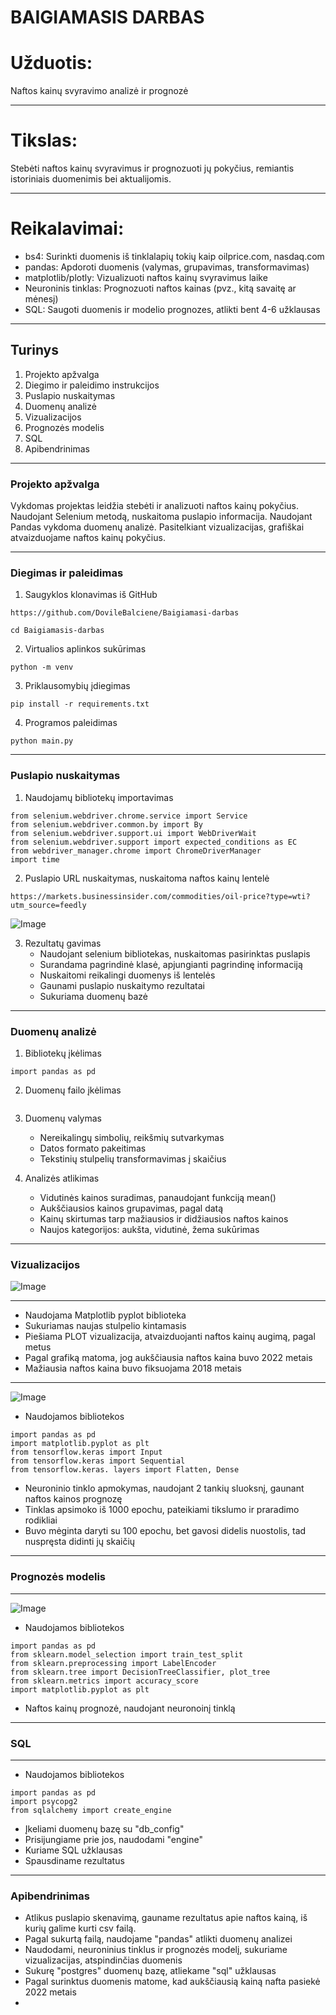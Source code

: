 # BAIGIAMASIS DARBAS

# Užduotis:
Naftos kainų svyravimo analizė ir prognozė

---

# Tikslas:
Stebėti naftos kainų svyravimus ir prognozuoti jų pokyčius, remiantis istoriniais duomenimis bei aktualijomis.

---

# Reikalavimai:
- bs4: Surinkti duomenis iš tinklalapių tokių kaip oilprice.com, nasdaq.com 
- pandas: Apdoroti duomenis (valymas, grupavimas, transformavimas)
- matplotlib/plotly: Vizualizuoti naftos kainų svyravimus laike
- Neuroninis tinklas: Prognozuoti naftos kainas (pvz., kitą savaitę ar mėnesį)
- SQL: Saugoti duomenis ir modelio prognozes, atlikti bent 4-6 užklausas

---

## Turinys

1. Projekto apžvalga
2. Diegimo ir paleidimo instrukcijos
3. Puslapio nuskaitymas
4. Duomenų analizė
5. Vizualizacijos
6. Prognozės modelis
7. SQL
8. Apibendrinimas

---

### Projekto apžvalga

Vykdomas projektas leidžia stebėti ir analizuoti naftos kainų pokyčius. 
Naudojant Selenium metodą, nuskaitoma puslapio informacija. 
Naudojant Pandas vykdoma duomenų analizė. 
Pasitelkiant vizualizacijas, 
grafiškai atvaizduojame naftos kainų pokyčius. 

---

### Diegimas ir paleidimas

1. Saugyklos klonavimas iš GitHub<br>

```
https://github.com/DovileBalciene/Baigiamasi-darbas
```
```
cd Baigiamasis-darbas
```
2. Virtualios aplinkos sukūrimas<br>
```
python -m venv 
```
3. Priklausomybių įdiegimas<br>
```
pip install -r requirements.txt
```
4. Programos paleidimas<br>
```
python main.py
```

---

### Puslapio nuskaitymas

1. Naudojamų bibliotekų importavimas<br>
```
from selenium.webdriver.chrome.service import Service 
from selenium.webdriver.common.by import By 
from selenium.webdriver.support.ui import WebDriverWait 
from selenium.webdriver.support import expected_conditions as EC 
from webdriver_manager.chrome import ChromeDriverManager
import time
```
2. Puslapio URL nuskaitymas, nuskaitoma naftos kainų lentelė<br>
```
https://markets.businessinsider.com/commodities/oil-price?type=wti?utm_source=feedly
```
![Image](https://github.com/user-attachments/assets/186fd680-f5cd-4afe-b22a-4cea1c217cba)


3. Rezultatų gavimas<br>
   - Naudojant selenium bibliotekas, nuskaitomas pasirinktas puslapis
   - Surandama pagrindinė klasė, apjungianti pagrindinę informaciją
   - Nuskaitomi reikalingi duomenys iš lentelės
   - Gaunami puslapio nuskaitymo rezultatai
   - Sukuriama duomenų bazė
   
---

### Duomenų analizė

1. Bibliotekų įkėlimas<br>
```
import pandas as pd
```
2. Duomenų failo įkėlimas<br>
```

```

3. Duomenų valymas 
   - Nereikalingų simbolių, reikšmių sutvarkymas 
   - Datos formato pakeitimas
   - Tekstinių stulpelių transformavimas į skaičius

4. Analizės atlikimas 
   - Vidutinės kainos suradimas, panaudojant funkciją mean()
   - Aukščiausios kainos grupavimas, pagal datą
   - Kainų skirtumas tarp mažiausios ir didžiausios naftos kainos
   - Naujos kategorijos: aukšta, vidutinė, žema sukūrimas

---

### Vizualizacijos
![Image](https://github.com/user-attachments/assets/a007ba92-5066-4790-ac50-3e7e126c3eb1)

---

   - Naudojama Matplotlib pyplot biblioteka
   - Sukuriamas naujas stulpelio kintamasis
   - Piešiama PLOT vizualizacija, atvaizduojanti naftos kainų augimą, pagal metus
   - Pagal grafiką matoma, jog aukščiausia naftos kaina buvo 2022 metais
   - Mažiausia naftos kaina buvo fiksuojama 2018 metais

---

![Image](https://github.com/user-attachments/assets/ed02c9a1-c6b0-4af1-acab-251f09b4198e)
   - Naudojamos bibliotekos<br>
```
import pandas as pd
import matplotlib.pyplot as plt
from tensorflow.keras import Input
from tensorflow.keras import Sequential
from tensorflow.keras. layers import Flatten, Dense
```
   - Neuroninio tinklo apmokymas, naudojant 2 tankių sluoksnį, gaunant naftos kainos prognozę
   - Tinklas apsimoko iš 1000 epochu, pateikiami tikslumo ir praradimo rodikliai
   - Buvo mėginta daryti su 100 epochu, bet gavosi didelis nuostolis, tad nuspręsta didinti jų skaičių

---
### Prognozės modelis
---

![Image](https://github.com/user-attachments/assets/1831615c-eec5-409a-bc5a-ee959cd7a592)
   - Naudojamos bibliotekos
```
import pandas as pd
from sklearn.model_selection import train_test_split  
from sklearn.preprocessing import LabelEncoder
from sklearn.tree import DecisionTreeClassifier, plot_tree
from sklearn.metrics import accuracy_score 
import matplotlib.pyplot as plt
```
   - Naftos kainų prognozė, naudojant neuronoinį tinklą

---

### SQL
---
   - Naudojamos bibliotekos
```
import pandas as pd
import psycopg2
from sqlalchemy import create_engine
```

   - Įkeliami duomenų bazę su "db_config"
   - Prisijungiame prie jos, naudodami "engine"
   - Kuriame SQL užklausas
   - Spausdiname rezultatus

---

### Apibendrinimas
   - Atlikus puslapio skenavimą, gauname rezultatus apie naftos kainą,
iš kurių galime kurti csv failą.
   - Pagal sukurtą failą, naudojame "pandas" atlikti duomenų analizei
   - Naudodami, neuroninius tinklus ir prognozės modelį, sukuriame vizualizacijas, atspindinčias duomenis
   - Sukurę "postgres" duomenų bazę, atliekame "sql" užklausas
   - Pagal surinktus duomenis matome, kad aukščiausią kainą nafta pasiekė 2022 metais
   - 